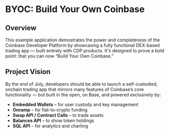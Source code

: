 # BYOC: Build Your Own Coinbase

## Overview
This example application demostrates the power and completeness of the Coinbase Developer Platform by showcasing a fully functional DEX-based trading app — built entirely with CDP products. It's designed to prove a bold point: that you can now “Build Your Own Coinbase.”

## Project Vision
By the end of July, developers should be able to launch a self-custodied, onchain trading app that mirrors many features of Coinbase’s core functionality — but built in the open, on Base, and powered exclusively by:

- **Embedded Wallets** – for user custody and key management
- **Onramp** – for fiat-to-crypto funding
- **Swap API / Contract Calls** – to trade assets
- **Balances API** – to show token holdings
- **SQL API** – for analytics and charting


